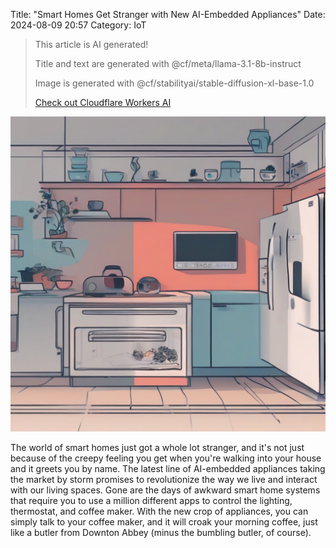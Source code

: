 Title: "Smart Homes Get Stranger with New AI-Embedded Appliances"
Date: 2024-08-09 20:57
Category: IoT

> This article is AI generated!
> 
> Title and text are generated with @cf/meta/llama-3.1-8b-instruct
> 
> Image is generated with @cf/stabilityai/stable-diffusion-xl-base-1.0
> 
> [Check out Cloudflare Workers AI](https://developers.cloudflare.com/workers-ai/models/)


![Alt Text](images/2024-08-09-smart-homes-get-stranger-with-new-ai-embedded-appliances.png)

The world of smart homes just got a whole lot stranger, and it's not just because of the creepy feeling you get when you're walking into your house and it greets you by name. The latest line of AI-embedded appliances taking the market by storm promises to revolutionize the way we live and interact with our living spaces. Gone are the days of awkward smart home systems that require you to use a million different apps to control the lighting, thermostat, and coffee maker. With the new crop of appliances, you can simply talk to your coffee maker, and it will croak your morning coffee, just like a butler from Downton Abbey (minus the bumbling butler, of course).